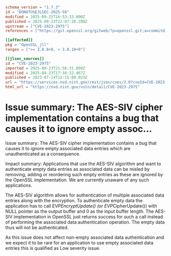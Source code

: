 ```toml
schema_version = "1.7.3"
id = "DONOTUSEJLSEC-2025-56"
modified = 2025-09-25T16:53:33.000Z
published = 2025-09-23T22:07:20.398Z
upstream = ["CVE-2023-2975"]
references = ["https://git.openssl.org/gitweb/?p=openssl.git;a=commitdiff;h=00e2f5eea29994d19293ec4e8c8775ba73678598", "https://git.openssl.org/gitweb/?p=openssl.git;a=commitdiff;h=6a83f0c958811f07e0d11dfc6b5a6a98edfd5bdc", "https://www.openssl.org/news/secadv/20230714.txt", "http://www.openwall.com/lists/oss-security/2023/07/15/1", "http://www.openwall.com/lists/oss-security/2023/07/19/5", "https://git.openssl.org/gitweb/?p=openssl.git;a=commitdiff;h=00e2f5eea29994d19293ec4e8c8775ba73678598", "https://git.openssl.org/gitweb/?p=openssl.git;a=commitdiff;h=6a83f0c958811f07e0d11dfc6b5a6a98edfd5bdc", "https://security.gentoo.org/glsa/202402-08", "https://security.netapp.com/advisory/ntap-20230725-0004/", "https://www.openssl.org/news/secadv/20230714.txt"]

[[affected]]
pkg = "OpenSSL_jll"
ranges = [">= 3.0.8+0, < 3.0.10+0"]

[[jlsec_sources]]
id = "CVE-2023-2975"
imported = 2025-09-23T21:56:31.099Z
modified = 2025-04-23T17:16:32.467Z
published = 2023-07-14T12:15:09.023Z
url = "https://services.nvd.nist.gov/rest/json/cves/2.0?cveId=CVE-2023-2975"
html_url = "https://nvd.nist.gov/vuln/detail/CVE-2023-2975"
```

# Issue summary: The AES-SIV cipher implementation contains a bug that causes it to ignore empty assoc...

Issue summary: The AES-SIV cipher implementation contains a bug that causes it to ignore empty associated data entries which are unauthenticated as a consequence.

Impact summary: Applications that use the AES-SIV algorithm and want to authenticate empty data entries as associated data can be misled by removing, adding or reordering such empty entries as these are ignored by the OpenSSL implementation. We are currently unaware of any such applications.

The AES-SIV algorithm allows for authentication of multiple associated data entries along with the encryption. To authenticate empty data the application has to call EVP*EncryptUpdate() (or EVP*CipherUpdate()) with NULL pointer as the output buffer and 0 as the input buffer length. The AES-SIV implementation in OpenSSL just returns success for such a call instead of performing the associated data authentication operation. The empty data thus will not be authenticated.

As this issue does not affect non-empty associated data authentication and we expect it to be rare for an application to use empty associated data entries this is qualified as Low severity issue.


